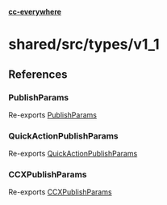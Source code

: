 [**cc-everywhere**](../../../../index.md)

<HorizontalLine />

# shared/src/types/v1\_1

## References

### PublishParams

Re-exports [PublishParams](output-params-types/interfaces/publish-params.md)

<HorizontalLine />

### QuickActionPublishParams

Re-exports [QuickActionPublishParams](output-params-types/interfaces/quick-action-publish-params.md)

<HorizontalLine />

### CCXPublishParams

Re-exports [CCXPublishParams](output-params-types/interfaces/ccx-publish-params.md)
